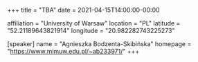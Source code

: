 +++
title = "TBA"
date = 2021-04-15T14:00:00-00:00

affiliation = "University of Warsaw"
location = "PL"
latitude = "52.21189643821914"
longitude = "20.982282743225273"

[speaker]
  name = "Agnieszka Bodzenta-Skibińska"
  homepage = "https://www.mimuw.edu.pl/~ab233971/"
+++
